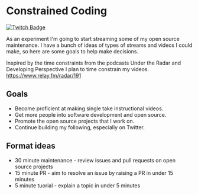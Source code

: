 # Constrained Coding
[![Twitch Badge](https://img.shields.io/badge/Twitch-ConstrainedCoding-9147ff)](https://www.twitch.tv/constrainedcoding)

As an experiment I'm going to start streaming some of my open source maintenance. I have a bunch of ideas of types of streams and videos I could make, so here are some goals to help make decisions.

Inspired by the time constraints from the podcasts Under the Radar and Developing Perspective I plan to time constrain my videos. https://www.relay.fm/radar/191

## Goals

- Become proficient at making single take instructional videos.
- Get more people into software development and open source.
- Promote the open source projects that I work on.
- Continue building my following, especially on Twitter.

## Format ideas

 - 30 minute maintenance - review issues and pull requests on open source projects
 - 15 minute PR - aim to resolve an issue by raising a PR in under 15 minutes
 - 5 minute tuorial - explain a topic in under 5 minutes
